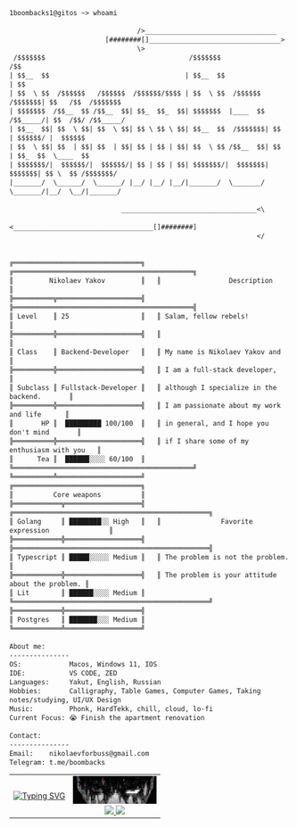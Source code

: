 ```
1boombacks1@gitos ~> whoami

                                />_________________________________ 
                        [########[]_________________________________> 
                                \>                                    
 /$$$$$$$                                    /$$$$$$$                      /$$                
| $$__  $$                                  | $$__  $$                    | $$                
| $$  \ $$  /$$$$$$   /$$$$$$  /$$$$$$/$$$$ | $$  \ $$  /$$$$$$   /$$$$$$$| $$   /$$  /$$$$$$$
| $$$$$$$  /$$__  $$ /$$__  $$| $$_  $$_  $$| $$$$$$$  |____  $$ /$$_____/| $$  /$$/ /$$_____/
| $$__  $$| $$  \ $$| $$  \ $$| $$ \ $$ \ $$| $$__  $$  /$$$$$$$| $$      | $$$$$$/ |  $$$$$$ 
| $$  \ $$| $$  | $$| $$  | $$| $$ | $$ | $$| $$  \ $$ /$$__  $$| $$      | $$_  $$  \____  $$
| $$$$$$$/|  $$$$$$/|  $$$$$$/| $$ | $$ | $$| $$$$$$$/|  $$$$$$$|  $$$$$$$| $$ \  $$ /$$$$$$$/
|_______/  \______/  \______/ |__/ |__/ |__/|_______/  \_______/ \_______/|__/  \__/|_______/ 
                            
                            __________________________________<\         
                          <___________________________________[]########] 
                                                              </     


╔════════════════════════════════╗   ╔═════════════════════════════════════════════╗
║         Nikolaev Yakov         ║   ║                 Description                 ║
╠══════════╦═════════════════════╣   ╠═════════════════════════════════════════════╣
║ Level    ║ 25                  ║   ║ Salam, fellow rebels!                       ║
╠══════════╬═════════════════════╣   ║                                             ║
║ Class    ║ Backend-Developer   ║   ║ My name is Nikolaev Yakov and               ║
╠══════════╬═════════════════════╣   ║ I am a full-stack developer,                ║
║ Subclass ║ Fullstack-Developer ║   ║ although I specialize in the backend.       ║
╠══════════╬═════════════════════╣   ║ I am passionate about my work and life      ║
║       HP ║  █████████ 100/100  ║   ║ in general, and I hope you don't mind       ║
╠══════════╬═════════════════════╣   ║ if I share some of my enthusiasm with you   ║
║      Tea ║  ██████░░░░ 60/100  ║   ╚═════════════════════════════════════════════╝
╚══════════╩═════════════════════╝
╔════════════════════════════════╗
║          Core weapons          ║
╠════════════╦═══════════════════╣   ╔═════════════════════════════════════════════════╗
║ Golang     ║ ████████░░ High   ║   ║               Favorite expression               ║
╠════════════╬═══════════════════╣   ╠═════════════════════════════════════════════════╣
║ Typescript ║ █████░░░░░ Medium ║   ║ The problem is not the problem.                 ║
╠════════════╬═══════════════════╣   ║ The problem is your attitude about the problem. ║
║ Lit        ║ ██████░░░░ Medium ║   ╚═════════════════════════════════════════════════╝
╠════════════╬═══════════════════╣
║ Postgres   ║ ███████░░░ Medium ║
╚════════════╩═══════════════════╝

About me:
---------------
OS:            Macos, Windows 11, IOS
IDE:           VS CODE, ZED
Languages:     Yakut, English, Russian
Hobbies:       Calligraphy, Table Games, Computer Games, Taking notes/studying, UI/UX Design
Music:         Phonk, HardTekk, chill, cloud, lo-fi
Current Focus: 😭 Finish the apartment renovation 

Contact:
---------------
Email:    nikolaevforbuss@gmail.com
Telegram: t.me/boombacks
```

<table align="center">
<td>
<a href="https://git.io/typing-svg"><img src="https://readme-typing-svg.demolab.com?font=Handjet&size=22&duration=3000&pause=300&color=42EEF7&center=true&vCenter=true&width=435&lines=%D0%91%D1%83!+%D0%98%D1%81%D0%BF%D1%83%D0%B3%D0%B0%D0%BB%D1%81%D1%8F%3F;%D0%9D%D0%B5+%D0%B1%D0%BE%D0%B9%D1%81%D1%8F!+%D0%AF+%D0%B4%D0%BE%D0%BB%D0%B1%D0%B0...;Fullstack-%D1%80%D0%B0%D0%B7%D1%80%D0%B0%D0%B1%D0%BE%D1%82%D1%87%D0%B8%D0%BA+%E2%80%94+%D0%AF%D0%BA%D0%BE%D0%B2!;%D0%9A+%D0%B2%D0%B0%D1%88%D0%B8%D0%BC+%D1%83%D1%81%D0%BB%D1%83%D0%B3%D0%B0%D0%BC+%F0%9F%98%89" alt="Typing SVG" /></a>
</td>
<td>
<div align="center" id="badges">
  <img src="./berserk-eyes.svg" alt="eyes" width="150" />
  <div>
  <a href="https://t.me/boombacks">
    <img src="https://img.shields.io/badge/Telegram-blue?logo=telegram&logoColor=white&style=for-the-badge">
   </a>
   <a href="mailto:nikolaevforbuss@gmail.com">
    <img src="https://img.shields.io/badge/Gmail-red?logo=gmail&logoColor=white&style=for-the-badge">
    </a>
  </div>
</div>
</td>
</table>